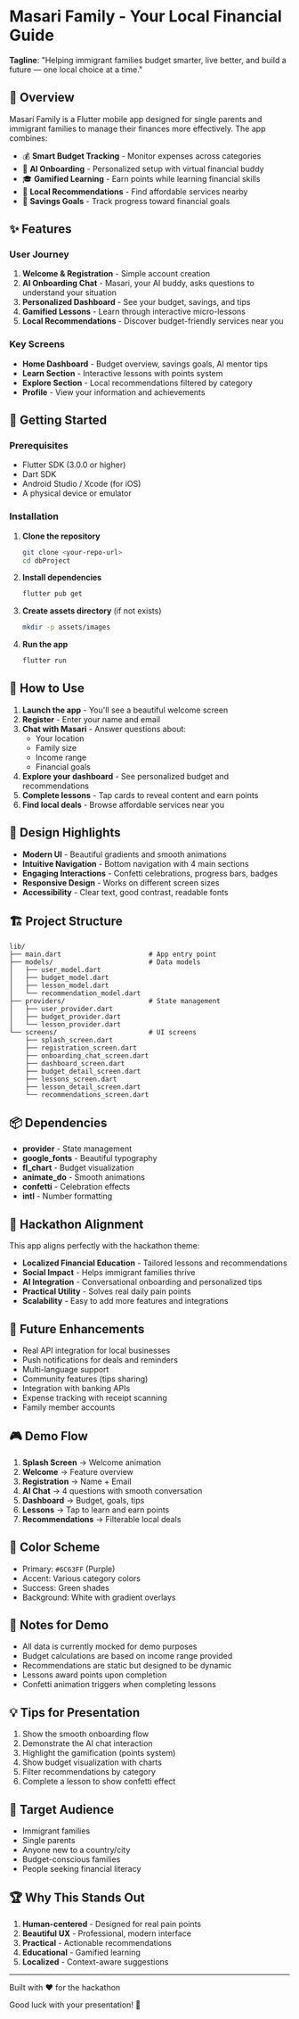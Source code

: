# Masari Family - Your Local Financial Guide

**Tagline**: "Helping immigrant families budget smarter, live better, and build a future — one local choice at a time."

## 🎯 Overview

Masari Family is a Flutter mobile app designed for single parents and immigrant families to manage their finances more effectively. The app combines:

- 💰 **Smart Budget Tracking** - Monitor expenses across categories
- 🤖 **AI Onboarding** - Personalized setup with virtual financial buddy
- 🎓 **Gamified Learning** - Earn points while learning financial skills
- 📍 **Local Recommendations** - Find affordable services nearby
- 🎯 **Savings Goals** - Track progress toward financial goals

## ✨ Features

### User Journey
1. **Welcome & Registration** - Simple account creation
2. **AI Onboarding Chat** - Masari, your AI buddy, asks questions to understand your situation
3. **Personalized Dashboard** - See your budget, savings, and tips
4. **Gamified Lessons** - Learn through interactive micro-lessons
5. **Local Recommendations** - Discover budget-friendly services near you

### Key Screens
- **Home Dashboard** - Budget overview, savings goals, AI mentor tips
- **Learn Section** - Interactive lessons with points system
- **Explore Section** - Local recommendations filtered by category
- **Profile** - View your information and achievements

## 🚀 Getting Started

### Prerequisites
- Flutter SDK (3.0.0 or higher)
- Dart SDK
- Android Studio / Xcode (for iOS)
- A physical device or emulator

### Installation

1. **Clone the repository**
   ```bash
   git clone <your-repo-url>
   cd dbProject
   ```

2. **Install dependencies**
   ```bash
   flutter pub get
   ```

3. **Create assets directory** (if not exists)
   ```bash
   mkdir -p assets/images
   ```

4. **Run the app**
   ```bash
   flutter run
   ```

## 📱 How to Use

1. **Launch the app** - You'll see a beautiful welcome screen
2. **Register** - Enter your name and email
3. **Chat with Masari** - Answer questions about:
   - Your location
   - Family size
   - Income range
   - Financial goals
4. **Explore your dashboard** - See personalized budget and recommendations
5. **Complete lessons** - Tap cards to reveal content and earn points
6. **Find local deals** - Browse affordable services near you

## 🎨 Design Highlights

- **Modern UI** - Beautiful gradients and smooth animations
- **Intuitive Navigation** - Bottom navigation with 4 main sections
- **Engaging Interactions** - Confetti celebrations, progress bars, badges
- **Responsive Design** - Works on different screen sizes
- **Accessibility** - Clear text, good contrast, readable fonts

## 🏗️ Project Structure

```
lib/
├── main.dart                      # App entry point
├── models/                        # Data models
│   ├── user_model.dart
│   ├── budget_model.dart
│   ├── lesson_model.dart
│   └── recommendation_model.dart
├── providers/                     # State management
│   ├── user_provider.dart
│   ├── budget_provider.dart
│   └── lesson_provider.dart
└── screens/                       # UI screens
    ├── splash_screen.dart
    ├── registration_screen.dart
    ├── onboarding_chat_screen.dart
    ├── dashboard_screen.dart
    ├── budget_detail_screen.dart
    ├── lessons_screen.dart
    ├── lesson_detail_screen.dart
    └── recommendations_screen.dart
```

## 📦 Dependencies

- **provider** - State management
- **google_fonts** - Beautiful typography
- **fl_chart** - Budget visualization
- **animate_do** - Smooth animations
- **confetti** - Celebration effects
- **intl** - Number formatting

## 🎯 Hackathon Alignment

This app aligns perfectly with the hackathon theme:

- **Localized Financial Education** - Tailored lessons and recommendations
- **Social Impact** - Helps immigrant families thrive
- **AI Integration** - Conversational onboarding and personalized tips
- **Practical Utility** - Solves real daily pain points
- **Scalability** - Easy to add more features and integrations

## 🚀 Future Enhancements

- Real API integration for local businesses
- Push notifications for deals and reminders
- Multi-language support
- Community features (tips sharing)
- Integration with banking APIs
- Expense tracking with receipt scanning
- Family member accounts

## 🎮 Demo Flow

1. **Splash Screen** → Welcome animation
2. **Welcome** → Feature overview
3. **Registration** → Name + Email
4. **AI Chat** → 4 questions with smooth conversation
5. **Dashboard** → Budget, goals, tips
6. **Lessons** → Tap to learn and earn points
7. **Recommendations** → Filterable local deals

## 🎨 Color Scheme

- Primary: `#6C63FF` (Purple)
- Accent: Various category colors
- Success: Green shades
- Background: White with gradient overlays

## 📝 Notes for Demo

- All data is currently mocked for demo purposes
- Budget calculations are based on income range provided
- Recommendations are static but designed to be dynamic
- Lessons award points upon completion
- Confetti animation triggers when completing lessons

## 💡 Tips for Presentation

1. Show the smooth onboarding flow
2. Demonstrate the AI chat interaction
3. Highlight the gamification (points system)
4. Show budget visualization with charts
5. Filter recommendations by category
6. Complete a lesson to show confetti effect

## 👥 Target Audience

- Immigrant families
- Single parents
- Anyone new to a country/city
- Budget-conscious families
- People seeking financial literacy

## 🏆 Why This Stands Out

1. **Human-centered** - Designed for real pain points
2. **Beautiful UX** - Professional, modern interface
3. **Practical** - Actionable recommendations
4. **Educational** - Gamified learning
5. **Localized** - Context-aware suggestions

---

Built with ❤️ for the hackathon

Good luck with your presentation! 🚀

